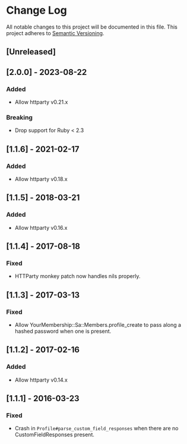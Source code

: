 # Change Log
All notable changes to this project will be documented in this file.
This project adheres to [Semantic Versioning](http://semver.org/).

## [Unreleased]

## [2.0.0] - 2023-08-22
### Added
- Allow httparty v0.21.x
### Breaking
- Drop support for Ruby < 2.3

## [1.1.6] - 2021-02-17
### Added
- Allow httparty v0.18.x

## [1.1.5] - 2018-03-21
### Added
- Allow httparty v0.16.x

## [1.1.4] - 2017-08-18
### Fixed
- HTTParty monkey patch now handles nils properly.

## [1.1.3] - 2017-03-13
### Fixed
- Allow YourMembership::Sa::Members.profile_create to pass along
  a hashed password when one is present.

## [1.1.2] - 2017-02-16
### Added
- Allow httparty v0.14.x

## [1.1.1] - 2016-03-23
### Fixed
- Crash in `Profile#parse_custom_field_responses` when there are no
  CustomFieldResponses present.

